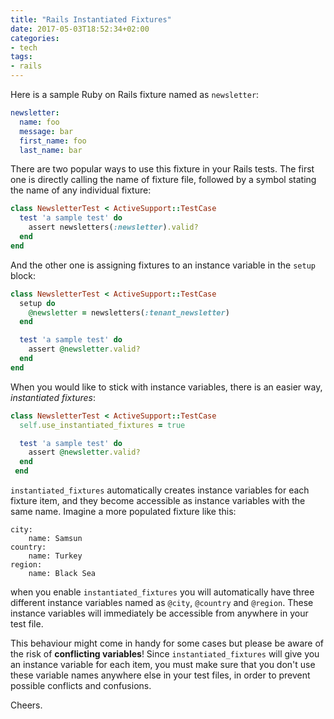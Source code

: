 ```yaml
---
title: "Rails Instantiated Fixtures"
date: 2017-05-03T18:52:34+02:00
categories:
- tech
tags:
- rails
---
```


Here is a sample Ruby on Rails fixture named as `newsletter`:

```yml
newsletter:
  name: foo
  message: bar
  first_name: foo
  last_name: bar
```

There are two popular ways to use this fixture in your Rails tests. The first one is directly calling the name of fixture file, followed by a symbol stating the name of any individual fixture:

```ruby
class NewsletterTest < ActiveSupport::TestCase
  test 'a sample test' do
    assert newsletters(:newsletter).valid?
  end
end
```

And the other one is assigning fixtures to an instance variable in the `setup` block:

```ruby
class NewsletterTest < ActiveSupport::TestCase
  setup do
    @newsletter = newsletters(:tenant_newsletter)
  end

  test 'a sample test' do
    assert @newsletter.valid?
  end
end
```

When you would like to stick with instance variables, there is an easier way, _instantiated fixtures_:

```ruby
class NewsletterTest < ActiveSupport::TestCase
  self.use_instantiated_fixtures = true

  test 'a sample test' do
    assert @newsletter.valid?
  end
 end
```

`instantiated_fixtures` automatically creates instance variables for each fixture item, and they become accessible as instance variables with the same name. Imagine a more populated fixture like this:

```
city:
    name: Samsun
country:
    name: Turkey
region:
    name: Black Sea
```

when you enable `instantiated_fixtures` you will automatically have three different instance variables named as `@city`, `@country` and `@region`. These instance variables will immediately be accessible from anywhere in your test file.

This behaviour might come in handy for some cases but please be aware of the risk of **conflicting variables**! Since `instantiated_fixtures` will give you an instance variable for each item, you must make sure that you don't use these variable names anywhere else in your test files, in order to prevent possible conflicts and confusions.

Cheers.
